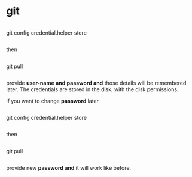 git
===

```

```
git config credential.helper store
```

```

then 

```

```
git pull
```

```

provide **user-name** **and** **password** **and** those details will be remembered later. The credentials are stored in the disk, with the disk permissions. 

if you want to change **password** later 

```

```
git config credential.helper store 
```

```

then 

```

```
git pull
```

```

provide new **password** **and** it will work like before.
